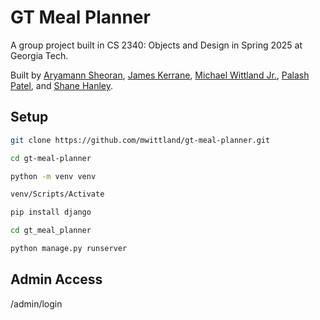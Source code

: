 # GT Meal Planner

A group project built in CS 2340: Objects and Design in Spring 2025 at Georgia Tech.

Built by [Aryamann Sheoran](https://linkedin.com/in/aryamann-sheoran), [James Kerrane](https://www.jameskerrane.com/), [Michael Wittland Jr.](https://www.linkedin.com/in/michael-wittland-323081295), [Palash Patel](https://www.linkedin.com/in/palash-patel-1b001a210/), and [Shane Hanley](https://www.linkedin.com/in/shane-hanley-a46972258).

## Setup

```sh
git clone https://github.com/mwittland/gt-meal-planner.git

cd gt-meal-planner

python -m venv venv

venv/Scripts/Activate

pip install django

cd gt_meal_planner

python manage.py runserver
```

## Admin Access

/admin/login
